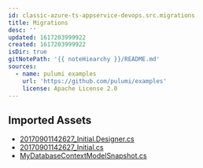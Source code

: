 ```yaml
---
id: classic-azure-ts-appservice-devops.src.migrations
title: Migrations
desc: ''
updated: 1617203999922
created: 1617203999922
isDir: true
gitNotePath: '{{ noteHiearchy }}/README.md'
sources:
  - name: pulumi examples
    url: 'https://github.com/pulumi/examples'
    license: Apache License 2.0
---
```

## Imported Assets

- [20170901142627_Initial.Designer.cs](/assets/20170901142627_initial.cs)
- [20170901142627_Initial.cs](/assets/20170901142627_initial.cs)
- [MyDatabaseContextModelSnapshot.cs](/assets/mydatabasecontextmodelsnapshot.cs)

